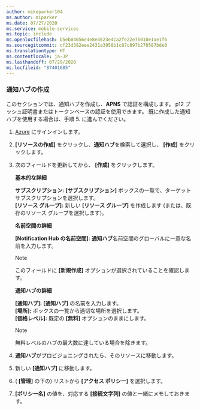 ```yaml
---
author: mikeparker104
ms.author: miparker
ms.date: 07/27/2020
ms.service: mobile-services
ms.topic: include
ms.openlocfilehash: b5eb04656e4e8e4623e4ca2fe22e75010e1ae1f6
ms.sourcegitcommit: cf23d382eee2431a3958b1c87c897b270587bde0
ms.translationtype: HT
ms.contentlocale: ja-JP
ms.lasthandoff: 07/29/2020
ms.locfileid: "87401685"
---
```

### <a name="create-a-notification-hub"></a>通知ハブの作成 

このセクションでは、通知ハブを作成し、**APNS** で認証を構成します。 p12 プッシュ証明書またはトークンベースの認証を使用できます。 既に作成した通知ハブを使用する場合は、手順 5. に進んでください。

1. [Azure](https://portal.azure.com) にサインインします。

1. **[リソースの作成]** をクリックし、**通知ハブ**を検索して選択し、 **[作成]** をクリックします。

1. 次のフィールドを更新してから、 **[作成]** をクリックします。

    **基本的な詳細**  

    **サブスクリプション:** **[サブスクリプション]** ボックスの一覧で、ターゲット サブスクリプションを選択します。  
    **[リソース グループ]:** 新しい **[リソース グループ]** を作成します (または、既存のリソース グループを選択します)。  

    **名前空間の詳細**  

    **[Notification Hub の名前空間]:** **通知ハブ**名前空間のグローバルに一意な名前を入力します。  

    > [!NOTE]
    > このフィールドに **[新規作成]** オプションが選択されていることを確認します。

    **通知ハブの詳細**  

    **[通知ハブ]:** **[通知ハブ]** の名前を入力します。  
    **[場所]:** ボックスの一覧から適切な場所を選択します。  
    **[価格レベル]:** 既定の **[無料]** オプションのままにします。  

    > [!NOTE]
    > 無料レベルのハブの最大数に達している場合を除きます。

1. **通知ハブ**がプロビジョニングされたら、そのリソースに移動します。
1. 新しい **[通知ハブ]** に移動します。
1. ( **[管理]** の下の) リストから **[アクセス ポリシー]** を選択します。
1. **[ポリシー名]** の値を、対応する **[接続文字列]** の値と一緒にメモしておきます。
